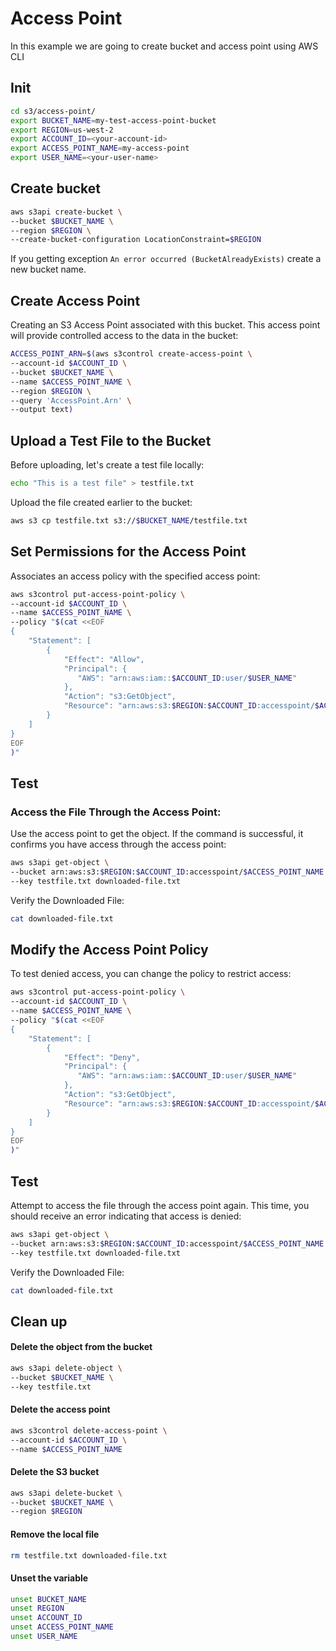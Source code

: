 # Access Point
In this example we are going to create bucket and access point using AWS CLI

## Init
```sh
cd s3/access-point/
export BUCKET_NAME=my-test-access-point-bucket
export REGION=us-west-2
export ACCOUNT_ID=<your-account-id>
export ACCESS_POINT_NAME=my-access-point
export USER_NAME=<your-user-name>
```

## Create bucket
```sh
aws s3api create-bucket \
--bucket $BUCKET_NAME \
--region $REGION \
--create-bucket-configuration LocationConstraint=$REGION
```

If you getting exception `An error occurred (BucketAlreadyExists)` create a new bucket name.

## Create Access Point 
Creating an S3 Access Point associated with this bucket. This access point will provide controlled access to the data in the bucket:
```sh
ACCESS_POINT_ARN=$(aws s3control create-access-point \
--account-id $ACCOUNT_ID \
--bucket $BUCKET_NAME \
--name $ACCESS_POINT_NAME \
--region $REGION \
--query 'AccessPoint.Arn' \
--output text)
```

## Upload a Test File to the Bucket
Before uploading, let's create a test file locally:
```sh
echo "This is a test file" > testfile.txt
```

Upload the file created earlier to the bucket:
```sh
aws s3 cp testfile.txt s3://$BUCKET_NAME/testfile.txt
```

## Set Permissions for the Access Point
Associates an access policy with the specified access point:
```sh
aws s3control put-access-point-policy \
--account-id $ACCOUNT_ID \
--name $ACCESS_POINT_NAME \
--policy "$(cat <<EOF 
{
    "Statement": [
        {
            "Effect": "Allow",
            "Principal": {
               "AWS": "arn:aws:iam::$ACCOUNT_ID:user/$USER_NAME"
            },
            "Action": "s3:GetObject",
            "Resource": "arn:aws:s3:$REGION:$ACCOUNT_ID:accesspoint/$ACCESS_POINT_NAME/object/*"
        }
    ]
}
EOF
)"
```

## Test
### Access the File Through the Access Point:
Use the access point to get the object. If the command is successful, it confirms you have access through the access point:
```sh
aws s3api get-object \
--bucket arn:aws:s3:$REGION:$ACCOUNT_ID:accesspoint/$ACCESS_POINT_NAME \
--key testfile.txt downloaded-file.txt
```

Verify the Downloaded File:
```sh
cat downloaded-file.txt
```

## Modify the Access Point Policy
To test denied access, you can change the policy to restrict access:
```sh
aws s3control put-access-point-policy \
--account-id $ACCOUNT_ID \
--name $ACCESS_POINT_NAME \
--policy "$(cat <<EOF 
{
    "Statement": [
        {
            "Effect": "Deny",
            "Principal": {
               "AWS": "arn:aws:iam::$ACCOUNT_ID:user/$USER_NAME"
            },
            "Action": "s3:GetObject",
            "Resource": "arn:aws:s3:$REGION:$ACCOUNT_ID:accesspoint/$ACCESS_POINT_NAME/object/*"
        }
    ]
}
EOF
)"
```

## Test
Attempt to access the file through the access point again. This time, you should receive an error indicating that access is denied:
```sh
aws s3api get-object \
--bucket arn:aws:s3:$REGION:$ACCOUNT_ID:accesspoint/$ACCESS_POINT_NAME \
--key testfile.txt downloaded-file.txt
```

Verify the Downloaded File:
```sh
cat downloaded-file.txt
```

## Clean up
#### Delete the object from the bucket
```sh
aws s3api delete-object \
--bucket $BUCKET_NAME \
--key testfile.txt
```
#### Delete the access point
```sh
aws s3control delete-access-point \
--account-id $ACCOUNT_ID \
--name $ACCESS_POINT_NAME
```

#### Delete the S3 bucket
```sh
aws s3api delete-bucket \
--bucket $BUCKET_NAME \
--region $REGION
```

#### Remove the local file
```sh
rm testfile.txt downloaded-file.txt
```

#### Unset the variable
```sh
unset BUCKET_NAME
unset REGION
unset ACCOUNT_ID
unset ACCESS_POINT_NAME
unset USER_NAME
```